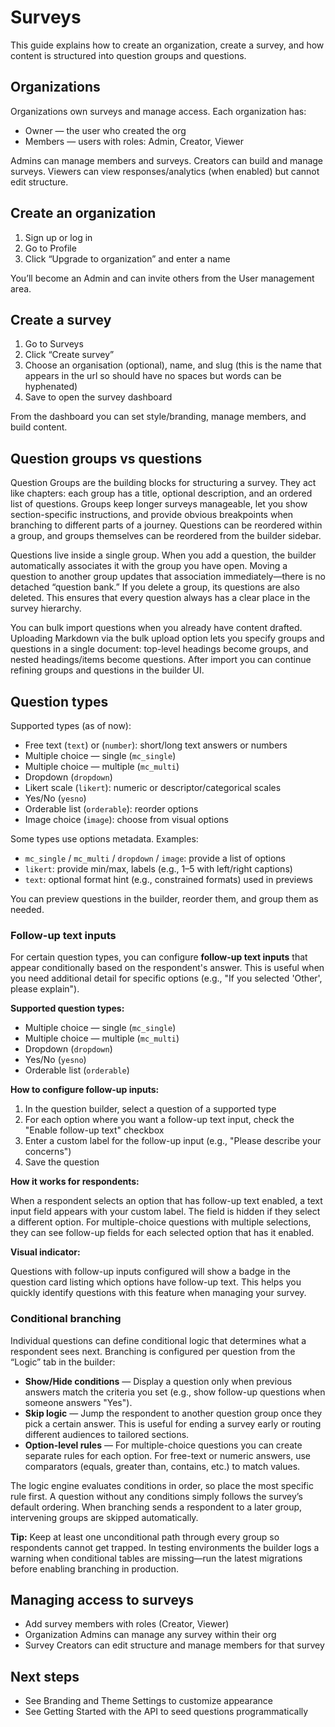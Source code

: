 # Surveys

This guide explains how to create an organization, create a survey, and how content is structured into question groups and questions.

## Organizations

Organizations own surveys and manage access. Each organization has:

- Owner — the user who created the org
- Members — users with roles: Admin, Creator, Viewer

Admins can manage members and surveys. Creators can build and manage surveys. Viewers can view responses/analytics (when enabled) but cannot edit structure.

## Create an organization

1. Sign up or log in
2. Go to Profile
3. Click “Upgrade to organization” and enter a name

You’ll become an Admin and can invite others from the User management area.

## Create a survey

1. Go to Surveys
2. Click “Create survey”
3. Choose an organisation (optional), name, and slug (this is the name that appears in the url so should have no spaces but words can be hyphenated)
4. Save to open the survey dashboard

From the dashboard you can set style/branding, manage members, and build content.

## Question groups vs questions

Question Groups are the building blocks for structuring a survey. They act like chapters: each group has a title, optional description, and an ordered list of questions. Groups keep longer surveys manageable, let you show section-specific instructions, and provide obvious breakpoints when branching to different parts of a journey. Questions can be reordered within a group, and groups themselves can be reordered from the builder sidebar.

Questions live inside a single group. When you add a question, the builder automatically associates it with the group you have open. Moving a question to another group updates that association immediately—there is no detached “question bank.” If you delete a group, its questions are also deleted. This ensures that every question always has a clear place in the survey hierarchy.

You can bulk import questions when you already have content drafted. Uploading Markdown via the bulk upload option lets you specify groups and questions in a single document: top-level headings become groups, and nested headings/items become questions. After import you can continue refining groups and questions in the builder UI.

## Question types

Supported types (as of now):

- Free text (`text`) or (`number`): short/long text answers or numbers
- Multiple choice — single (`mc_single`)
- Multiple choice — multiple (`mc_multi`)
- Dropdown (`dropdown`)
- Likert scale (`likert`): numeric or descriptor/categorical scales
- Yes/No (`yesno`)
- Orderable list (`orderable`): reorder options
- Image choice (`image`): choose from visual options

Some types use options metadata. Examples:

- `mc_single` / `mc_multi` / `dropdown` / `image`: provide a list of options
- `likert`: provide min/max, labels (e.g., 1–5 with left/right captions)
- `text`: optional format hint (e.g., constrained formats) used in previews

You can preview questions in the builder, reorder them, and group them as needed.

### Follow-up text inputs

For certain question types, you can configure **follow-up text inputs** that appear conditionally based on the respondent's answer. This is useful when you need additional detail for specific options (e.g., "If you selected 'Other', please explain").

**Supported question types:**

- Multiple choice — single (`mc_single`)
- Multiple choice — multiple (`mc_multi`)
- Dropdown (`dropdown`)
- Yes/No (`yesno`)
- Orderable list (`orderable`)

**How to configure follow-up inputs:**

1. In the question builder, select a question of a supported type
2. For each option where you want a follow-up text input, check the "Enable follow-up text" checkbox
3. Enter a custom label for the follow-up input (e.g., "Please describe your concerns")
4. Save the question

**How it works for respondents:**

When a respondent selects an option that has follow-up text enabled, a text input field appears with your custom label. The field is hidden if they select a different option. For multiple-choice questions with multiple selections, they can see follow-up fields for each selected option that has it enabled.

**Visual indicator:**

Questions with follow-up inputs configured will show a badge in the question card listing which options have follow-up text. This helps you quickly identify questions with this feature when managing your survey.

### Conditional branching

Individual questions can define conditional logic that determines what a respondent sees next. Branching is configured per question from the “Logic” tab in the builder:

- **Show/Hide conditions** — Display a question only when previous answers match the criteria you set (e.g., show follow-up questions when someone answers "Yes").
- **Skip logic** — Jump the respondent to another question group once they pick a certain answer. This is useful for ending a survey early or routing different audiences to tailored sections.
- **Option-level rules** — For multiple-choice questions you can create separate rules for each option. For free-text or numeric answers, use comparators (equals, greater than, contains, etc.) to match values.

The logic engine evaluates conditions in order, so place the most specific rule first. A question without any conditions simply follows the survey’s default ordering. When branching sends a respondent to a later group, intervening groups are skipped automatically.

**Tip:** Keep at least one unconditional path through every group so respondents cannot get trapped. In testing environments the builder logs a warning when conditional tables are missing—run the latest migrations before enabling branching in production.

## Managing access to surveys

- Add survey members with roles (Creator, Viewer)
- Organization Admins can manage any survey within their org
- Survey Creators can edit structure and manage members for that survey

## Next steps

- See Branding and Theme Settings to customize appearance
- See Getting Started with the API to seed questions programmatically
